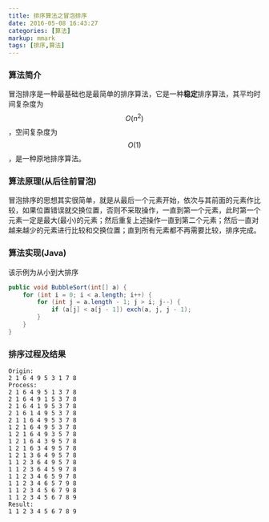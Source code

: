 ```yaml
---
title: 排序算法之冒泡排序
date: 2016-05-08 16:43:27
categories: [算法]
markup: mmark
tags: [排序,算法]
---
```

### 算法简介
冒泡排序是一种最基础也是最简单的排序算法，它是一种**稳定**排序算法，其平均时间复杂度为$$O(n^2)$$，空间复杂度为$$O(1)$$，是一种原地排序算法。

### 算法原理(从后往前冒泡)
冒泡排序的思想其实很简单，就是从最后一个元素开始，依次与其前面的元素作比较，如果位置错误就交换位置，否则不采取操作，一直到第一个元素，此时第一个元素一定是最大(最小)的元素；然后重复上述操作一直到第二个元素；然后一直对越来越少的元素进行比较和交换位置；直到所有元素都不再需要比较，排序完成。
<!-- more -->
### 算法实现(Java)
该示例为从小到大排序

```Java
public void BubbleSort(int[] a) {
    for (int i = 0; i < a.length; i++) {
        for (int j = a.length - 1; j > i; j--) {
            if (a[j] < a[j - 1]) exch(a, j, j - 1);
        }
    }
}
```
### 排序过程及结果
```shell
Origin:
2 1 6 4 9 5 3 1 7 8
Process:
2 1 6 4 9 5 1 3 7 8
2 1 6 4 9 1 5 3 7 8
2 1 6 4 1 9 5 3 7 8
2 1 6 1 4 9 5 3 7 8
2 1 1 6 4 9 5 3 7 8
1 2 1 6 4 9 5 3 7 8
1 2 1 6 4 9 3 5 7 8
1 2 1 6 4 3 9 5 7 8
1 2 1 6 3 4 9 5 7 8
1 2 1 3 6 4 9 5 7 8
1 1 2 3 6 4 9 5 7 8
1 1 2 3 6 4 5 9 7 8
1 1 2 3 4 6 5 9 7 8
1 1 2 3 4 6 5 7 9 8
1 1 2 3 4 5 6 7 9 8
1 1 2 3 4 5 6 7 8 9
Result:
1 1 2 3 4 5 6 7 8 9
```
